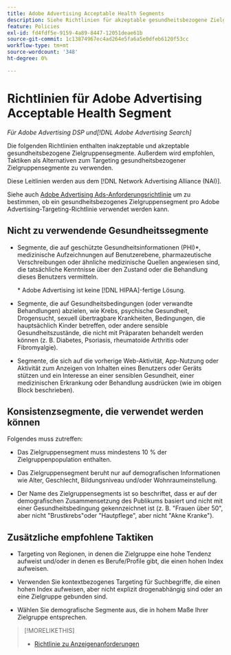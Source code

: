 ```yaml
---
title: Adobe Advertising Acceptable Health Segments
description: Siehe Richtlinien für akzeptable gesundheitsbezogene Zielgruppensegmente und -taktiken, die als Alternativen zum Targeting gesundheitsbezogener Zielgruppensegmente verwendet werden.
feature: Policies
exl-id: fd4fdf5e-9159-4a89-8447-12051deae61b
source-git-commit: 1c13874967ec4ad264e5fa6a5e0dfeb6120f53cc
workflow-type: tm+mt
source-wordcount: '348'
ht-degree: 0%

---
```


# Richtlinien für Adobe Advertising Acceptable Health Segment

*Für Adobe Advertising DSP und[!DNL Adobe Advertising Search]*

Die folgenden Richtlinien enthalten inakzeptable und akzeptable gesundheitsbezogene Zielgruppensegmente. Außerdem wird empfohlen, Taktiken als Alternativen zum Targeting gesundheitsbezogener Zielgruppensegmente zu verwenden.

Diese Leitlinien werden aus dem [!DNL Network Advertising Alliance (NAI)].

Siehe auch [Adobe Advertising Ads-Anforderungsrichtlinie](/help/policies/ad-requirements-policy.md) um zu bestimmen, ob ein gesundheitsbezogenes Zielgruppensegment pro Adobe Advertising-Targeting-Richtlinie verwendet werden kann.

## Nicht zu verwendende Gesundheitssegmente

* Segmente, die auf geschützte Gesundheitsinformationen (PHI)\*, medizinische Aufzeichnungen auf Benutzerebene, pharmazeutische Verschreibungen oder ähnliche medizinische Quellen angewiesen sind, die tatsächliche Kenntnisse über den Zustand oder die Behandlung dieses Benutzers vermitteln.

   \* Adobe Advertising ist keine [!DNL HIPAA]-fertige Lösung.

* Segmente, die auf Gesundheitsbedingungen (oder verwandte Behandlungen) abzielen, wie Krebs, psychische Gesundheit, Drogensucht, sexuell übertragbare Krankheiten, Bedingungen, die hauptsächlich Kinder betreffen, oder andere sensible Gesundheitszustände, die nicht mit Präparaten behandelt werden können (z. B. Diabetes, Psoriasis, rheumatoide Arthritis oder Fibromyalgie).

* Segmente, die sich auf die vorherige Web-Aktivität, App-Nutzung oder Aktivität zum Anzeigen von Inhalten eines Benutzers oder Geräts stützen und ein Interesse an einer sensiblen Gesundheit, einer medizinischen Erkrankung oder Behandlung ausdrücken (wie im obigen Block beschrieben).

## Konsistenzsegmente, die verwendet werden können

Folgendes muss zutreffen:

* Das Zielgruppensegment muss mindestens 10 % der Zielgruppenpopulation enthalten.

* Das Zielgruppensegment beruht nur auf demografischen Informationen wie Alter, Geschlecht, Bildungsniveau und/oder Wohnraumeinstellung.

* Der Name des Zielgruppensegments ist so beschriftet, dass er auf der demografischen Zusammensetzung des Publikums basiert und nicht mit einer Gesundheitsbedingung gekennzeichnet ist (z. B. &quot;Frauen über 50&quot;, aber nicht &quot;Brustkrebs&quot;oder &quot;Hautpflege&quot;, aber nicht &quot;Akne Kranke&quot;).

## Zusätzliche empfohlene Taktiken

* Targeting von Regionen, in denen die Zielgruppe eine hohe Tendenz aufweist und/oder in denen es Berufe/Profile gibt, die einen hohen Index aufweisen.

* Verwenden Sie kontextbezogenes Targeting für Suchbegriffe, die einen hohen Index aufweisen, aber nicht explizit drogenabhängig sind oder an eine Zielgruppe gebunden sind.

* Wählen Sie demografische Segmente aus, die in hohem Maße Ihrer Zielgruppe entsprechen.

>[!MORELIKETHIS]
>
>* [Richtlinie zu Anzeigenanforderungen](/help/policies/ad-requirements-policy.md)

